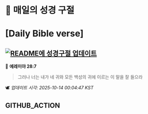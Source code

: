 # 🙏 매일의 성경 구절
# [Daily Bible verse]
## [![README에 성경구절 업데이트](https://github.com/DONGSUKA/first_test/actions/workflows/update-readme-bible.yml/badge.svg)](https://github.com/DONGSUKA/first_test/actions/workflows/update-readme-bible.yml)
<!-- START_BIBLE_VERSE -->
📖 **예레미야 28:7**
> 그러나 너는 내가 네 귀와 모든 백성의 귀에 이르는 이 말을 잘 들으라

🕊️ _업데이트 시각: 2025-10-14 00:04:47 KST_
  <!-- END_BIBLE_VERSE -->
## GITHUB_ACTION
